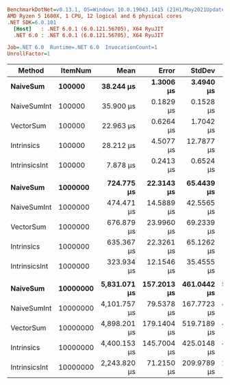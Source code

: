 ``` ini

BenchmarkDotNet=v0.13.1, OS=Windows 10.0.19043.1415 (21H1/May2021Update)
AMD Ryzen 5 1600X, 1 CPU, 12 logical and 6 physical cores
.NET SDK=6.0.101
  [Host]   : .NET 6.0.1 (6.0.121.56705), X64 RyuJIT
  .NET 6.0 : .NET 6.0.1 (6.0.121.56705), X64 RyuJIT

Job=.NET 6.0  Runtime=.NET 6.0  InvocationCount=1  
UnrollFactor=1  

```
|        Method |  ItemNum |         Mean |       Error |      StdDev |       Median | Ratio | RatioSD |
|-------------- |--------- |-------------:|------------:|------------:|-------------:|------:|--------:|
|      **NaiveSum** |   **100000** |    **38.244 μs** |   **1.3006 μs** |   **3.4940 μs** |    **36.700 μs** |  **1.00** |    **0.00** |
|   NaiveSumInt |   100000 |    35.900 μs |   0.1829 μs |   0.1528 μs |    35.900 μs |  0.96 |    0.05 |
|     VectorSum |   100000 |    22.963 μs |   0.6264 μs |   1.7042 μs |    22.350 μs |  0.61 |    0.07 |
|    Intrinsics |   100000 |    28.212 μs |   4.5077 μs |  12.7877 μs |    23.900 μs |  0.73 |    0.35 |
| IntrinsicsInt |   100000 |     7.878 μs |   0.2413 μs |   0.6524 μs |     7.600 μs |  0.21 |    0.03 |
|               |          |              |             |             |              |       |         |
|      **NaiveSum** |  **1000000** |   **724.775 μs** |  **22.3143 μs** |  **65.4439 μs** |   **717.400 μs** |  **1.00** |    **0.00** |
|   NaiveSumInt |  1000000 |   474.471 μs |  14.5889 μs |  42.5565 μs |   468.200 μs |  0.66 |    0.08 |
|     VectorSum |  1000000 |   676.879 μs |  23.9960 μs |  69.2339 μs |   681.100 μs |  0.94 |    0.11 |
|    Intrinsics |  1000000 |   635.367 μs |  22.3261 μs |  65.1262 μs |   640.950 μs |  0.88 |    0.11 |
| IntrinsicsInt |  1000000 |   323.934 μs |  12.1546 μs |  35.4555 μs |   325.950 μs |  0.45 |    0.06 |
|               |          |              |             |             |              |       |         |
|      **NaiveSum** | **10000000** | **5,831.071 μs** | **157.2013 μs** | **461.0442 μs** | **5,647.900 μs** |  **1.00** |    **0.00** |
|   NaiveSumInt | 10000000 | 4,101.757 μs |  79.5378 μs | 167.7723 μs | 4,045.200 μs |  0.70 |    0.04 |
|     VectorSum | 10000000 | 4,898.201 μs | 179.1404 μs | 519.7189 μs | 4,792.500 μs |  0.85 |    0.12 |
|    Intrinsics | 10000000 | 4,400.153 μs | 145.7004 μs | 425.0148 μs | 4,193.600 μs |  0.76 |    0.09 |
| IntrinsicsInt | 10000000 | 2,243.820 μs |  71.2150 μs | 209.9789 μs | 2,143.500 μs |  0.39 |    0.04 |
